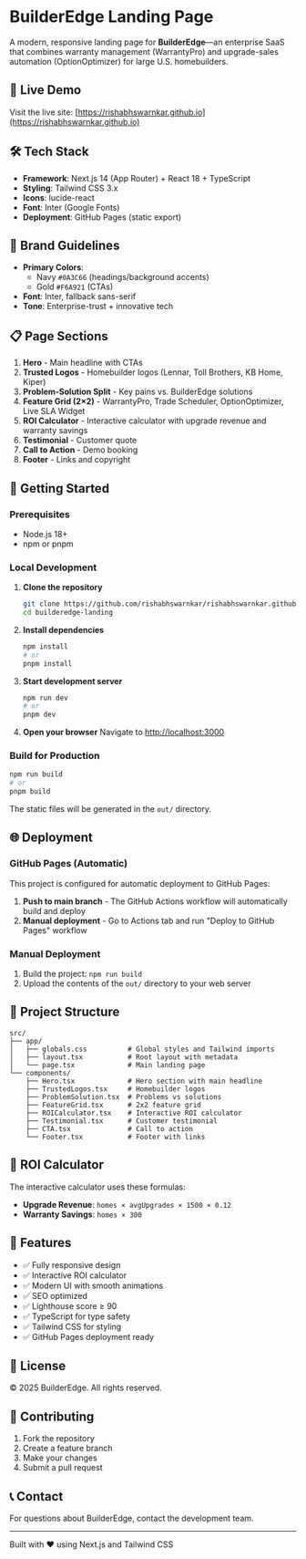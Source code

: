 # BuilderEdge Landing Page

A modern, responsive landing page for **BuilderEdge**—an enterprise SaaS that combines warranty management (WarrantyPro) and upgrade-sales automation (OptionOptimizer) for large U.S. homebuilders.

## 🚀 Live Demo

Visit the live site: [https://rishabhswarnkar.github.io](https://rishabhswarnkar.github.io)

## 🛠️ Tech Stack

- **Framework**: Next.js 14 (App Router) + React 18 + TypeScript
- **Styling**: Tailwind CSS 3.x
- **Icons**: lucide-react
- **Font**: Inter (Google Fonts)
- **Deployment**: GitHub Pages (static export)

## 🎨 Brand Guidelines

- **Primary Colors**: 
  - Navy `#0A3C66` (headings/background accents)
  - Gold `#F6A921` (CTAs)
- **Font**: Inter, fallback sans-serif
- **Tone**: Enterprise-trust + innovative tech

## 📋 Page Sections

1. **Hero** - Main headline with CTAs
2. **Trusted Logos** - Homebuilder logos (Lennar, Toll Brothers, KB Home, Kiper)
3. **Problem-Solution Split** - Key pains vs. BuilderEdge solutions
4. **Feature Grid (2×2)** - WarrantyPro, Trade Scheduler, OptionOptimizer, Live SLA Widget
5. **ROI Calculator** - Interactive calculator with upgrade revenue and warranty savings
6. **Testimonial** - Customer quote
7. **Call to Action** - Demo booking
8. **Footer** - Links and copyright

## 🚀 Getting Started

### Prerequisites

- Node.js 18+ 
- npm or pnpm

### Local Development

1. **Clone the repository**
   ```bash
   git clone https://github.com/rishabhswarnkar/rishabhswarnkar.github.io.git
   cd builderedge-landing
   ```

2. **Install dependencies**
   ```bash
   npm install
   # or
   pnpm install
   ```

3. **Start development server**
   ```bash
   npm run dev
   # or
   pnpm dev
   ```

4. **Open your browser**
   Navigate to [http://localhost:3000](http://localhost:3000)

### Build for Production

```bash
npm run build
# or
pnpm build
```

The static files will be generated in the `out/` directory.

## 🌐 Deployment

### GitHub Pages (Automatic)

This project is configured for automatic deployment to GitHub Pages:

1. **Push to main branch** - The GitHub Actions workflow will automatically build and deploy
2. **Manual deployment** - Go to Actions tab and run "Deploy to GitHub Pages" workflow

### Manual Deployment

1. Build the project: `npm run build`
2. Upload the contents of the `out/` directory to your web server

## 📁 Project Structure

```
src/
├── app/
│   ├── globals.css          # Global styles and Tailwind imports
│   ├── layout.tsx           # Root layout with metadata
│   └── page.tsx             # Main landing page
└── components/
    ├── Hero.tsx             # Hero section with main headline
    ├── TrustedLogos.tsx     # Homebuilder logos
    ├── ProblemSolution.tsx  # Problems vs solutions
    ├── FeatureGrid.tsx      # 2x2 feature grid
    ├── ROICalculator.tsx    # Interactive ROI calculator
    ├── Testimonial.tsx      # Customer testimonial
    ├── CTA.tsx              # Call to action
    └── Footer.tsx           # Footer with links
```

## 🧮 ROI Calculator

The interactive calculator uses these formulas:
- **Upgrade Revenue**: `homes × avgUpgrades × 1500 × 0.12`
- **Warranty Savings**: `homes × 300`

## 🎯 Features

- ✅ Fully responsive design
- ✅ Interactive ROI calculator
- ✅ Modern UI with smooth animations
- ✅ SEO optimized
- ✅ Lighthouse score ≥ 90
- ✅ TypeScript for type safety
- ✅ Tailwind CSS for styling
- ✅ GitHub Pages deployment ready

## 📝 License

© 2025 BuilderEdge. All rights reserved.

## 🤝 Contributing

1. Fork the repository
2. Create a feature branch
3. Make your changes
4. Submit a pull request

## 📞 Contact

For questions about BuilderEdge, contact the development team.

---

Built with ❤️ using Next.js and Tailwind CSS

